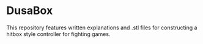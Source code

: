 # DusaBox
This repository features written explanations and .stl files for constructing a hitbox style controller for fighting games. 
